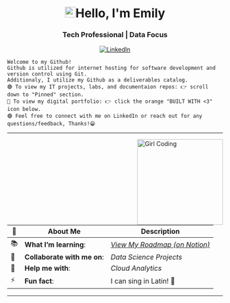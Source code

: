 <!---
emilysporter/emilysporter is a ✨ special ✨ repository because its `README.md` (this file) appears on your GitHub profile.
You can click the Preview link to take a look at your changes.
--->


<h1 align="center"> <img src="https://media.giphy.com/media/hvRJCLFzcasrR4ia7z/giphy.gif" height ="25px" width="25px">Hello, I'm Emily  </h1>

<h3 align="center">  Tech Professional | Data Focus </h3> 

<p align="center"> 
<a href="www.linkedin.com/in/emily-porter-40637a13a"><img alt="LinkedIn" src="https://img.shields.io/badge/LinkedIn-0077B5?style=for-the-badge&logo=linkedin&logoColor=white/"></a>


<pre><code>Welcome to my Github! 
Github is utilized for internet hosting for software development and version control using Git. 
Additionaly, I utilize my Github as a deliverables catalog. 
🟢 To view my IT projects, labs, and documentaion repos: 👉 scroll down to "Pinned" section.
🔵 To view my digital portfolio: 👉 click the orange "BUILT WITH <3" icon below.
🟣 Feel free to connect with me on LinkedIn or reach out for any questions/feedback, Thanks!😁
</code></pre>
---------------------------------------------------------------------------------------------------------------------------------------------------------------------------------

<img alt="Girl Coding" src="https://media.giphy.com/media/3osxYc2axjCJNsCXyE/giphy.gif"  width="200" height="200" align="right"/>

 <!---
 (https://media.giphy.com/media/TncmRRvEGVoVcHgaAb/giphy.gif)
 (https://media.giphy.com/media/dxNq4O1v1wH2CcfnrK/giphy.gif)
 (https://media.giphy.com/media/FSzLVme5Y3n3LMOiqP/giphy.gif)
  --->

| 🔭 | About Me | Description  |
| --------|-----------| ----------- |
| 📚 | **What I’m learning**: | [*View My Roadmap (on Notion)*](https://www.notion.so/2e367c92430d46fe860edbeb8bfec2d2?v=3d5d44dde3cc4264952962fb016e6788)|
| 👯 | **Collaborate with me on**: | *Data Science Projects* |
| 🤔 | **Help me with**: | *Cloud Analytics* |
| ⚡  | **Fun fact**: | I can sing in Latin! 🎤|

---------------------------------------------------------------------------------------------------------------------------------------------------------------------------------

<h3 align="center"> 
<!---
<a href="    "><img alt="<3" src="http://ForTheBadge.com/images/badges/built-with-love.svg ">
--->
<!---
https://ivanvlademirs.github.io/Digital_Career_Portfolio/
--->
</h3>



